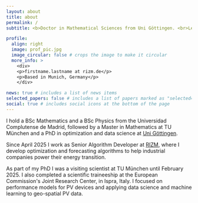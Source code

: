 ```yaml
---
layout: about
title: about
permalink: /
subtitle: <b>Doctor in Mathematical Sciences from Uni Göttingen. <br>Leveraging data science to power the energetic transition at RIZM</b>

profile:
  align: right
  image: prof_pic.jpg
  image_circular: false # crops the image to make it circular
  more_info: >
    <div>
    <p>firstname.lastname at rizm.de</p>
    <p>Based in Munich, Germany</p>
    </div>

news: true # includes a list of news items
selected_papers: false # includes a list of papers marked as "selected={true}"
social: true # includes social icons at the bottom of the page
---
```


I hold a BSc Mathematics and a BSc Physics from the Universidad Complutense de Madrid, followed by a Master in Mathematics at TU München and a PhD in optimization and data science at [Uni Göttingen](https://ot.cs.uni-goettingen.de/).

Since April 2025 I work as Senior Algorithm Developer at [RIZM](https://www.rizm.de/?lang=en), where I develop optimization and forecasting algorithms to help industrial companies power their energy transition.

As part of my PhD I was a visiting scientist at TU München until February 2025. I also completed a scientific traineeship at the European Commission's Joint Research Center, in Ispra, Italy. I focused on performance models for PV devices and applying data science and machine learning to geo-spatial PV data.
